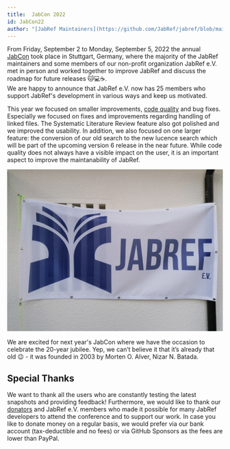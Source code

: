 ```yaml
---
title:  JabCon 2022
id: JabCon22
author: "[JabRef Maintainers](https://github.com/JabRef/jabref/blob/main/MAINTAINERS)"
---
```


From Friday, September 2 to Monday, September 5, 2022 the annual [JabCon](https://jabcon.jabref.org/) took place in Stuttgart, Germany, where the majority of the JabRef maintainers and some members of our non-profit organization JabRef e.V. met in person and worked together to improve JabRef and discuss the roadmap for future releases 🐱💻☕.  
We are happy to announce that JabRef e.V. now has 25 members who support JabRef's development in various ways and keep us motivated.

This year we focused on smaller improvements, [code quality](https://devdocs.jabref.org/code-howtos/code-quality.html) and bug fixes.
Especially we focused on fixes and improvements regarding handling of linked files.
The Systematic Literature Review feature also got polished and we improved the usability.
In addition, we also focused on one larger feature: the conversion of our old search to the new lucence search which will be part of the upcoming version 6 release in the near future.
While code quality does not always have a visible impact on the user, it is an important aspect to improve the maintanability of JabRef.

![JabRef e.V. Flag at a wall](../img/JabRefEV-min.jpg)

We are excited for next year's JabCon where we have the occasion to celebrate the 20-year jubilee. Yep, we can’t believe it that it’s already that old 😉  - it was founded in 2003 by Morten O. Alver, Nizar N. Batada.

## Special Thanks

We want to thank all the users who are constantly testing the latest snapshots and providing feedback!
Furthermore, we would like to thank our [donators](https://donations.jabref.org) and JabRef e.V. members who made it possible for many JabRef developers to attend the conference and to support our work.
In case you like to donate money on a regular basis, we would prefer via our bank account (tax-deductible and no fees) or via GitHub Sponsors as the fees are lower than PayPal.
